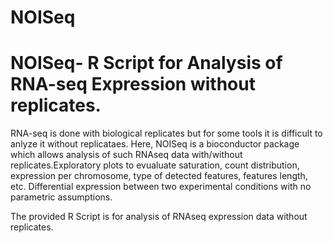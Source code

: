 # NOISeq
# NOISeq- R Script for Analysis of RNA-seq Expression without replicates.
RNA-seq is done with biological replicates but for some tools it is difficult to anlyze it without replicataes.
Here, NOISeq is a bioconductor package which allows analysis of such RNAseq data with/without replicates.Exploratory plots to evualuate saturation, count distribution, expression per chromosome, type of detected features, features length, etc. Differential expression between two experimental conditions with no parametric assumptions.

The provided R Script is for analysis of RNAseq expression data without replicates.
